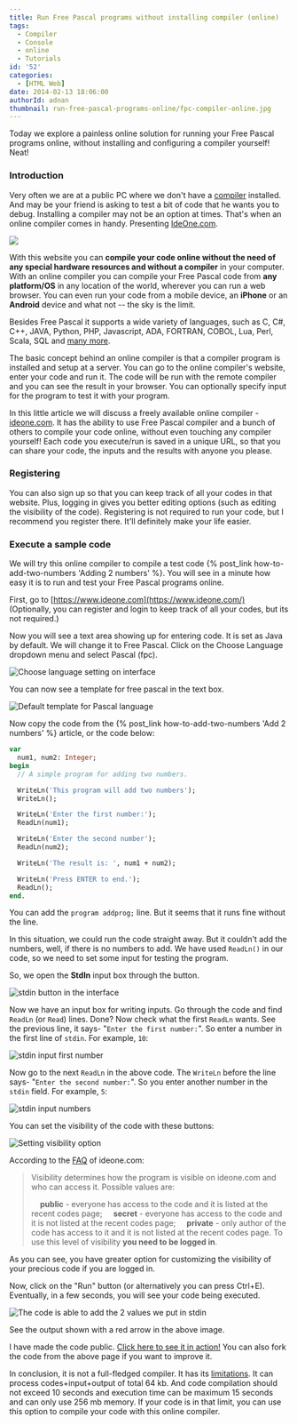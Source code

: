 ```yaml
---
title: Run Free Pascal programs without installing compiler (online)
tags:
  - Compiler
  - Console
  - online
  - Tutorials
id: '52'
categories:
  - [HTML Web]
date: 2014-02-13 18:06:00
authorId: adnan
thumbnail: run-free-pascal-programs-online/fpc-compiler-online.jpg
---
```


Today we explore a painless online solution for running your Free Pascal programs online, without installing and configuring a compiler yourself! Neat!
<!-- more -->


### Introduction

Very often we are at a public PC where we don't have a [compiler](http://en.wikipedia.org/wiki/Compiler) installed. And may be your friend is asking to test a bit of code that he wants you to debug. Installing a compiler may not be an option at times. That's when an online compiler comes in handy. Presenting [IdeOne.com](https://ideone.com/).


![](run-free-pascal-programs-online/ideone-online-compiler-for-fpc.gif)


With this website you can **compile your code online without the need of any special hardware resources and without a compiler** in your computer. With an online compiler you can compile your Free Pascal code from **any platform/OS** in any location of the world, wherever you can run a web browser. You can even run your code from a mobile device, an **iPhone** or an **Android** device and what not -- the sky is the limit.

Besides Free Pascal it supports a wide variety of languages, such as C, C#, C++, JAVA, Python, PHP, Javascript, ADA, FORTRAN, COBOL, Lua, Perl, Scala, SQL and [many more](https://ideone.com/faq).

The basic concept behind an online compiler is that a compiler program is installed and setup at a server. You can go to the online compiler's website, enter your code and run it. The code will be run with the remote compiler and you can see the result in your browser. You can optionally specify input for the program to test it with your program.

In this little article we will discuss a freely available online compiler - [ideone.com](https://ideone.com/). It has the ability to use Free Pascal compiler and a bunch of others to compile your code online, without even touching any compiler yourself! Each code you execute/run is saved in a unique URL, so that you can share your code, the inputs and the results with anyone you please.


### Registering

You can also sign up so that you can keep track of all your codes in that website. Plus, logging in gives you better editing options (such as editing the visibility of the code). Registering is not required to run your code, but I recommend you register there. It'll definitely make your life easier.



### Execute a sample code

We will try this online compiler to compile a test code {% post_link how-to-add-two-numbers 'Adding 2 numbers' %}. You will see in a minute how easy it is to run and test your Free Pascal programs online.

First, go to [https://www.ideone.com](https://www.ideone.com/)
(Optionally, you can register and login to keep track of all your codes, but its not required.)

Now you will see a text area showing up for entering code. It is set as Java by default. We will change it to Free Pascal. Click on the Choose Language dropdown menu and select Pascal (fpc).


![Choose language setting on interface](run-free-pascal-programs-online/how-to-run-free-pascal-online-1.gif)


You can now see a template for free pascal in the text box.


![Default template for Pascal language](run-free-pascal-programs-online/how-to-run-free-pascal-online-2.gif)


Now copy the code from the {% post_link how-to-add-two-numbers 'Add 2 numbers' %} article, or the code below:

```pascal
var
  num1, num2: Integer;
begin
  // A simple program for adding two numbers.

  WriteLn('This program will add two numbers');
  WriteLn();

  WriteLn('Enter the first number:');
  ReadLn(num1);

  WriteLn('Enter the second number');
  ReadLn(num2);

  WriteLn('The result is: ', num1 + num2);

  WriteLn('Press ENTER to end.');
  ReadLn();
end.
```

You can add the `program addprog;` line. But it seems that it runs fine without the line.

In this situation, we could run the code straight away. But it couldn't add the numbers, well, if there is no numbers to add. We have used `ReadLn()` in our code, so we need to set some input for testing the program.

So, we open the **StdIn** input box through the button.


![stdin button in the interface](run-free-pascal-programs-online/how-to-run-free-pascal-online-3.gif)


Now we have an input box for writing inputs. Go through the code and find `ReadLn` (or `Read`) lines. Done? Now check what the first `ReadLn` wants. See the previous line, it says- "`Enter the first number:`". So enter a number in the first line of `stdin`. For example, `10`:


![stdin input first number](run-free-pascal-programs-online/how-to-run-free-pascal-online-4.gif)


Now go to the next `ReadLn` in the above code. The `WriteLn` before the line says- "`Enter the second number:`". So you enter another number in the `stdin` field. For example, `5`:


![stdin input numbers](run-free-pascal-programs-online/how-to-run-free-pascal-online-5.gif)


You can set the visibility of the code with these buttons:


![Setting visibility option](run-free-pascal-programs-online/how-to-run-free-pascal-online-6.gif)


According to the [FAQ](https://ideone.com/faq) of ideone.com:

> Visibility determines how the program is visible on ideone.com and who can access it. Possible values are:
>
>     **public** \- everyone has access to the code and it is listed at the recent codes page;
>     **secret** \- everyone has access to the code and it is not listed at the recent codes page;
>     **private** \- only author of the code has access to it and it is not listed at the recent codes page. To use this level of visibility **you need to be logged in**.

As you can see, you have greater option for customizing the visibility of your precious code if you are logged in.

Now, click on the "Run" button (or alternatively you can press Ctrl+E). Eventually, in a few seconds, you will see your code being executed.


![The code is able to add the 2 values we put in stdin](run-free-pascal-programs-online/how-to-run-free-pascal-online-8.gif)


See the output shown with a red arrow in the above image.

I have made the code public. [Click here to see it in action!](https://ideone.com/04UpJs)
You can also fork the code from the above page if you want to improve it.

In conclusion, it is not a full-fledged compiler. It has its [limitations](https://www.ideone.com/faq). It can process codes+input+output of total 64 kb. And code compilation should not exceed 10 seconds and execution time can be maximum 15 seconds and can only use 256 mb memory. If your code is in that limit, you can use this option to compile your code with this online compiler.
